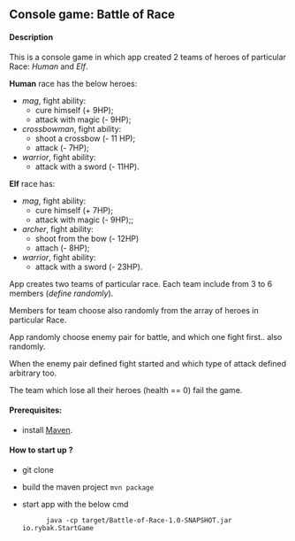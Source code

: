 ## Console game: Battle of Race

#### Description
This is a console game in which app created 2 teams of heroes of particular Race: 
_Human_ and _Elf_.

**Human** race has the below heroes:
- _mag_, fight ability: 
    - cure himself (+ 9HP);
    - attack with magic (- 9HP);
- _crossbowman_, fight ability:
    - shoot a crossbow (- 11 HP);
    - attack (- 7HP);
- _warrior_, fight ability:
    - attack with a sword (- 11HP).

**Elf** race has:
- _mag_, fight ability: 
    - cure himself (+ 7HP);
    - attack with magic (- 9HP);;
- _archer_, fight ability:
    - shoot from the bow (- 12HP)
    - attach (- 8HP);
- _warrior_, fight ability:
    - attack with a sword (- 23HP).

App creates two teams of particular race. Each team include from 3 to 6 members 
(_define randomly_).

Members for team choose also randomly from the array of heroes in particular Race.

App randomly choose enemy pair for battle, and which one fight first.. also randomly.

When the enemy pair defined fight started and which type of attack defined arbitrary too.

The team which lose all their heroes (health == 0) fail the game.

#### Prerequisites:
- install [Maven](https://maven.apache.org/download.cgi). 

#### How to start up ?
- git clone
- build the maven project ```mvn package```
- start app with the below cmd
          
            java -cp target/Battle-of-Race-1.0-SNAPSHOT.jar io.rybak.StartGame
